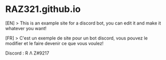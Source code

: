 # RAZ321.github.io

[EN] > This is an example site for a discord bot, you can edit it and make it whatever you want!

[FR] > C'est un exemple de site pour un bot discord, vous pouvez le modifier et le faire devenir ce que vous voulez!

Discord : R Λ Z#9217
